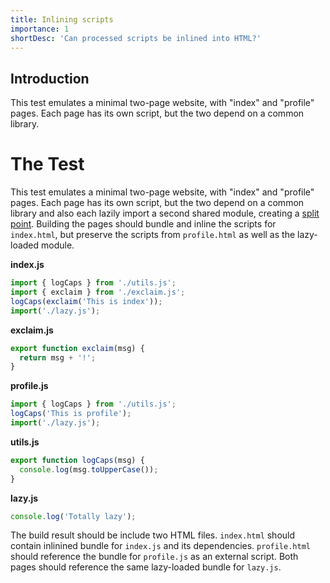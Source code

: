 ```yaml
---
title: Inlining scripts
importance: 1
shortDesc: 'Can processed scripts be inlined into HTML?'
---
```


## Introduction

This test emulates a minimal two-page website, with "index" and "profile" pages. Each page has its own script, but the two depend on a common library.

# The Test

This test emulates a minimal two-page website, with "index" and "profile" pages. Each page has its own script, but the two depend on a common library and also each lazily import a second shared module, creating a [split point](/code-splitting/dynamic-import). Building the pages should bundle and inline the scripts for `index.html`, but preserve the scripts from `profile.html` as well as the lazy-loaded module.

**index.js**

```js
import { logCaps } from './utils.js';
import { exclaim } from './exclaim.js';
logCaps(exclaim('This is index'));
import('./lazy.js');
```

**exclaim.js**

```js
export function exclaim(msg) {
  return msg + '!';
}
```

**profile.js**

```js
import { logCaps } from './utils.js';
logCaps('This is profile');
import('./lazy.js');
```

**utils.js**

```js
export function logCaps(msg) {
  console.log(msg.toUpperCase());
}
```

**lazy.js**

```js
console.log('Totally lazy');
```

The build result should be include two HTML files. `index.html` should contain inlinined bundle for `index.js` and its dependencies. `profile.html` should reference the bundle for `profile.js` as an external script. Both pages should reference the same lazy-loaded bundle for `lazy.js`.
